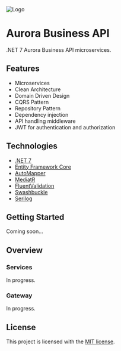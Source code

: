 <img src="https://gerardogarnica.dev/assets/logos/aurorasoft.png" alt="Logo">

# Aurora Business API

.NET 7 Aurora Business API microservices.

## Features

* Microservices
* Clean Architecture
* Domain Driven Design
* CQRS Pattern
* Repository Pattern
* Dependency injection
* API handling middleware
* JWT for authentication and authorization

## Technologies

* [.NET 7](https://docs.microsoft.com/en-us/aspnet/core/introduction-to-aspnet-core)
* [Entity Framework Core](https://docs.microsoft.com/en-us/ef/core)
* [AutoMapper](https://automapper.org)
* [MediatR](https://github.com/jbogard/MediatR)
* [FluentValidation](https://fluentvalidation.net)
* [Swashbuckle](https://github.com/domaindrivendev/Swashbuckle.AspNetCore)
* [Serilog](https://serilog.net/)

## Getting Started

Coming soon...

## Overview

### Services

In progress.

### Gateway

In progress.

## License

This project is licensed with the [MIT license](LICENSE).